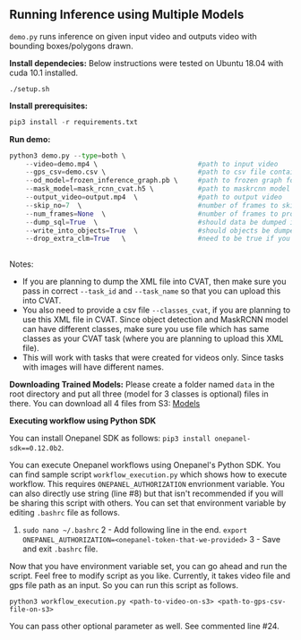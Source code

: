 ## Running Inference using Multiple Models

`demo.py` runs inference on given input video and outputs video with bounding boxes/polygons drawn.

**Install dependecies:**
Below instructions were tested on Ubuntu 18.04 with cuda 10.1 installed.
```shell
./setup.sh
```


**Install prerequisites:**
```python
pip3 install -r requirements.txt
```

**Run demo:**
```python
python3 demo.py --type=both \ 
    --video=demo.mp4 \                         #path to input video
    --gps_csv=demo.csv \                       #path to csv file containing gps data
    --od_model=frozen_inference_graph.pb \     #path to frozen graph for object detection
    --mask_model=mask_rcnn_cvat.h5 \           #path to maskrcnn model
    --output_video=output.mp4  \               #path to output video
    --skip_no=7  \                             #number of frames to skip
    --num_frames=None  \                       #number of frames to process, None for all
    --dump_sql=True  \                         #should data be dumped into sql database
    --write_into_objects=True  \               #should objects be dumped into `objects` table
    --drop_extra_clm=True   \                  #need to be true if you are dumping into `objects` table
                             
```

Notes:

- If you are planning to dump the XML file into CVAT, then make sure you pass in correct `--task_id` and `--task_name` so that you can upload this into CVAT.
- You also need to provide a csv file `--classes_cvat`, if you are planning to use this XML file in CVAT. Since object detection and MaskRCNN model can have different classes, make sure you use file which has same classes as your CVAT task (where you are planning to upload this XML file).
- This will work with tasks that were created for videos only. Since tasks with images will have different names. 

**Downloading Trained Models:**
Please create a folder named `data` in the root directory and put all three (model for 3 classes is optional) files in there.
You can download all 4 files from S3: [Models](https://s3.console.aws.amazon.com/s3/buckets/cnas-re.uog.onepanel.io/inference_data/?region=us-west-2&tab=overview)

**Executing workflow using Python SDK**

You can install Onepanel SDK as follows: `pip3 install onepanel-sdk==0.12.0b2`.

You can execute Onepanel workflows using Onepanel's Python SDK. You can find sample script `workflow_execution.py` which shows how to execute workflow. This requires `ONEPANEL_AUTHORIZATION` envrionment variable. You can also directly use string (line #8) but that isn't recommended if you will be sharing this script with others. You can set that environment variable by editing `.bashrc` file as follows.

1. `sudo nano ~/.bashrc`
2 - Add following line in the end.
    `export ONEPANEL_AUTHORIZATION=<onepanel-token-that-we-provided>`
3 - Save and exit `.bashrc` file.

Now that you have environment variable set, you can go ahead and run the script. Feel free to modify script as you like. Currently, it takes video file and gps file path as an input. So you can run this script as follows.

`python3 workflow_execution.py <path-to-video-on-s3> <path-to-gps-csv-file-on-s3>`

You can pass other optional parameter as well. See commented line #24.
